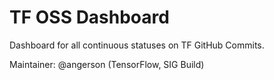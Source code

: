 # TF OSS Dashboard

Dashboard for all continuous statuses on TF GitHub Commits.

Maintainer: @angerson (TensorFlow, SIG Build)
